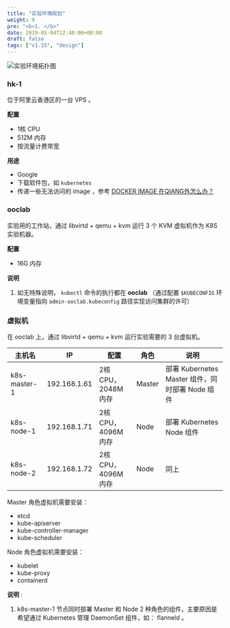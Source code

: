 ```yaml
---
title: "实验环境规划"
weight: 9
pre: "<b>1. </b>"
date: 2019-05-04T12:40:00+08:00
draft: false
tags: ["v1.15", "design"]
---
```


![实验环境拓扑图](/kfs/v1.15/static/lab-topo.png)

### hk-1

位于阿里云香港区的一台 VPS 。

**配置**

- 1核 CPU
- 512M 内存
- 按流量计费带宽

**用途**

- Google
- 下载软件包，如 `kubernetes`
- 传递一些无法访问的 image ，参考 [DOCKER IMAGE 在QIANG外怎么办？](/posts/docker-image-gfw/)

### ooclab

实验用的工作站，通过 libvirtd + qemu + kvm 运行 3 个 KVM 虚拟机作为 K8S 实验机器。

**配置**

- 16G 内存

**说明**

1. 如无特殊说明， `kubectl` 命令的执行都在 **ooclab** （通过配置 `$KUBECONFIG` 环境变量指向 `admin-ooclab.kubeconfig` 路径实现访问集群的许可）

### 虚拟机

在 ooclab 上，通过 libvirtd + qemu + kvm 运行实验需要的 3 台虚拟机。

| 主机名 | IP | 配置 | 角色 | 说明 |
|-------|----|------|------|-----|
| k8s-master-1 | 192.168.1.61 | 2核CPU，2048M 内存 | Master | 部署 Kubernetes Master 组件，同时部署 Node 组件 |
| k8s-node-1 | 192.168.1.71 |2核CPU，4096M 内存 | Node | 部署 Kubernetes Node 组件 |
| k8s-node-2 | 192.168.1.72 |2核CPU，4096M 内存 | Node | 同上 |

Master 角色虚拟机需要安装：

- etcd
- kube-apiserver
- kube-controller-manager
- kube-scheduler

Node 角色虚拟机需要安装：

- kubelet
- kube-proxy
- containerd

**说明** :

1. k8s-master-1 节点同时部署 Master 和 Node 2 种角色的组件，主要原因是希望通过 Kubernetes 管理 DaemonSet 组件，如： flanneld 。
